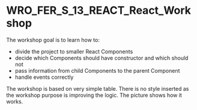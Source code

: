 # WRO_FER_S_13_REACT_React_Workshop

The workshop goal is to learn how to:
- divide the project to smaller React Components
- decide which Components should have constructor and which should not
- pass information from child Components to the parent Component 
- handle events correctly

The workshop is based on very simple table. There is no style inserted as the workshop purpose is improving the logic. 
The picture shows how it works.

